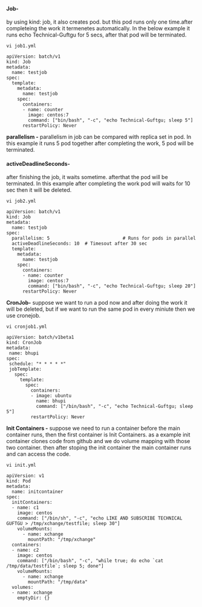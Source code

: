 
#### Job-
by using kind: job, it also creates pod. but this pod runs only one time.after completeing the work it
termenetes automatically. In the below example it runs echo Technical-Guftgu for 5 secs, after that
pod will be terminated.
```
vi job1.yml
```
```
apiVersion: batch/v1
kind: Job
metadata:
  name: testjob
spec:
  template:
    metadata:
      name: testjob
    spec:
      containers:
      - name: counter
        image: centos:7
        command: ["bin/bash", "-c", "echo Technical-Guftgu; sleep 5"]
      restartPolicy: Never
```
**parallelism -** parallelism in job can be compared with replica set in pod.
In this example it runs 5 pod together after completing the work, 5 pod will be terminated.
#### **activeDeadlineSeconds**-
after finishing the job, it waits sometime. afterthat the pod 
will be terminated. In this example after completing the work pod will waits for 10 sec
then it will be deleted.
```
vi job2.yml
```
```
apiVersion: batch/v1
kind: Job
metadata:
  name: testjob
spec:
  parallelism: 5                           # Runs for pods in parallel
  activeDeadlineSeconds: 10  # Timesout after 30 sec
  template:
    metadata:
      name: testjob
    spec:
      containers:
      - name: counter
        image: centos:7
        command: ["bin/bash", "-c", "echo Technical-Guftgu; sleep 20"]
      restartPolicy: Never
```
**CronJob-**
           suppose we want to run a pod now and after doing the work it will be deleted, but if we 
want to run the same pod in every miniute then we use cronejob.
```
vi cronjob1.yml
```
```
apiVersion: batch/v1beta1
kind: CronJob
metadata:
 name: bhupi
spec:
 schedule: "* * * * *"
 jobTemplate:
   spec:
     template:
       spec:
         containers:
         - image: ubuntu
           name: bhupi
           command: ["/bin/bash", "-c", "echo Technical-Guftgu; sleep 5"]
         restartPolicy: Never
```
**Init Containers -**
suppose we need to run a container before the main container runs, then the first container is Init Containers.
as a example init container clones code from github and we do volume mapping with those two container. then after 
stoping the init container the main container runs and can access the code.
```
vi init.yml
```
```
apiVersion: v1
kind: Pod
metadata:
  name: initcontainer
spec:
  initContainers:
  - name: c1
    image: centos
    command: ["/bin/sh", "-c", "echo LIKE AND SUBSCRIBE TECHNICAL GUFTGU > /tmp/xchange/testfile; sleep 30"]
    volumeMounts:        
      - name: xchange
        mountPath: "/tmp/xchange"  
  containers:
  - name: c2
    image: centos
    command: ["/bin/bash", "-c", "while true; do echo `cat /tmp/data/testfile`; sleep 5; done"]
    volumeMounts:
      - name: xchange
        mountPath: "/tmp/data"
  volumes:                            
  - name: xchange
    emptyDir: {}
```

